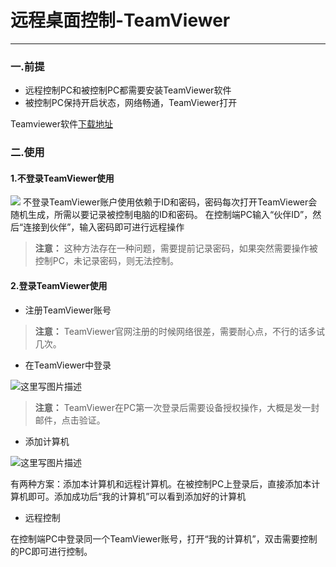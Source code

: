 ﻿# 远程桌面控制-TeamViewer

---

### 一.前提

 - 远程控制PC和被控制PC都需要安装TeamViewer软件
 - 被控制PC保持开启状态，网络畅通，TeamViewer打开

Teamviewer软件[下载地址][1]

### 二.使用

#### 1.不登录TeamViewer使用

![](http://img-blog.csdn.net/20180413094558581?watermark/2/text/aHR0cHM6Ly9ibG9nLmNzZG4ubmV0L2JhaWR1XzMyMjM3NzE5/font/5a6L5L2T/fontsize/400/fill/I0JBQkFCMA==/dissolve/70)
不登录TeamViewer账户使用依赖于ID和密码，密码每次打开TeamViewer会随机生成，所需以要记录被控制电脑的ID和密码。
在控制端PC输入“伙伴ID”，然后“连接到伙伴”，输入密码即可进行远程操作

> **注意：** 这种方法存在一种问题，需要提前记录密码，如果突然需要操作被控制PC，未记录密码，则无法控制。

#### 2.登录TeamViewer使用
- 注册TeamViewer账号

> **注意：** TeamViewer官网注册的时候网络很差，需要耐心点，不行的话多试几次。

- 在TeamViewer中登录

![这里写图片描述](http://img-blog.csdn.net/2018041309553157?watermark/2/text/aHR0cHM6Ly9ibG9nLmNzZG4ubmV0L2JhaWR1XzMyMjM3NzE5/font/5a6L5L2T/fontsize/400/fill/I0JBQkFCMA==/dissolve/70)

> **注意：** TeamViewer在PC第一次登录后需要设备授权操作，大概是发一封邮件，点击验证。

- 添加计算机

![这里写图片描述](http://img-blog.csdn.net/20180413095653263?watermark/2/text/aHR0cHM6Ly9ibG9nLmNzZG4ubmV0L2JhaWR1XzMyMjM3NzE5/font/5a6L5L2T/fontsize/400/fill/I0JBQkFCMA==/dissolve/70)

有两种方案：添加本计算机和远程计算机。在被控制PC上登录后，直接添加本计算机即可。添加成功后“我的计算机”可以看到添加好的计算机

- 远程控制

在控制端PC中登录同一个TeamViewer账号，打开“我的计算机”，双击需要控制的PC即可进行控制。

  [1]: https://www.teamviewer.com/zhcn/download/windows/